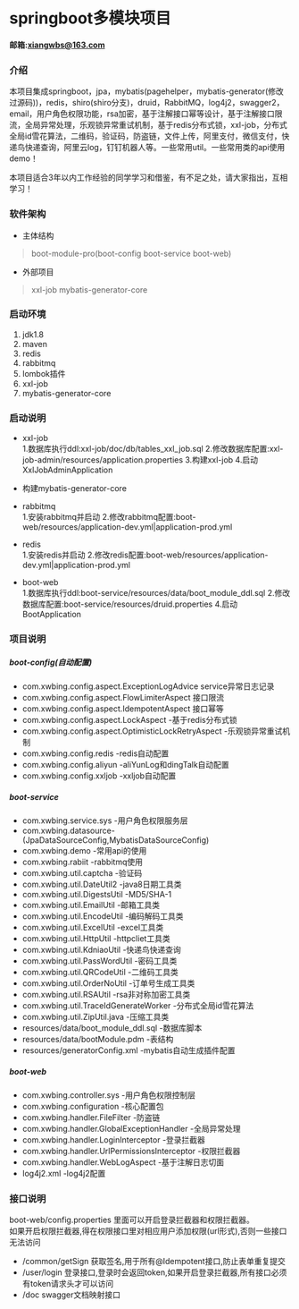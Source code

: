 # springboot多模块项目
**邮箱:xiangwbs@163.com**
### 介绍
本项目集成springboot，jpa，mybatis(pagehelper，mybatis-generator(修改过源码))，redis，shiro(shiro分支)，druid，RabbitMQ，log4j2，swagger2，email，用户角色权限功能，rsa加密，基于注解接口幂等设计，基于注解接口限流，全局异常处理，乐观锁异常重试机制，基于redis分布式锁，xxl-job，分布式全局id雪花算法，二维码，验证码，防盗链，文件上传，阿里支付，微信支付，快递鸟快递查询，阿里云log，钉钉机器人等。一些常用util。一些常用类的api使用demo！

本项目适合3年以内工作经验的同学学习和借鉴，有不足之处，请大家指出，互相学习！
### 软件架构
* 主体结构
>boot-module-pro(boot-config boot-service boot-web)
* 外部项目
>xxl-job
>mybatis-generator-core
### 启动环境
1. jdk1.8
2. maven
3. redis
4. rabbitmq
5. lombok插件
6. xxl-job
7. mybatis-generator-core
### 启动说明
* xxl-job <br>
1.数据库执行ddl:xxl-job/doc/db/tables_xxl_job.sql 2.修改数据库配置:xxl-job-admin/resources/application.properties 3.构建xxl-job 4.启动XxlJobAdminApplication

* 构建mybatis-generator-core

* rabbitmq <br>
1.安装rabbitmq并启动 2.修改rabbitmq配置:boot-web/resources/application-dev.yml|application-prod.yml

* redis <br>
1.安装redis并启动 2.修改redis配置:boot-web/resources/application-dev.yml|application-prod.yml

* boot-web <br>
1.数据库执行ddl:boot-service/resources/data/boot_module_ddl.sql 2.修改数据库配置:boot-service/resources/druid.properties 4.启动BootApplication
### 项目说明
##### boot-config(自动配置)
* com.xwbing.config.aspect.ExceptionLogAdvice service异常日志记录
* com.xwbing.config.aspect.FlowLimiterAspect 接口限流
* com.xwbing.config.aspect.IdempotentAspect 接口幂等
* com.xwbing.config.aspect.LockAspect -基于redis分布式锁
* com.xwbing.config.aspect.OptimisticLockRetryAspect -乐观锁异常重试机制
* com.xwbing.config.redis -redis自动配置
* com.xwbing.config.aliyun -aliYunLog和dingTalk自动配置
* com.xwbing.config.xxljob -xxljob自动配置
##### boot-service
* com.xwbing.service.sys -用户角色权限服务层
* com.xwbing.datasource-(JpaDataSourceConfig,MybatisDataSourceConfig)  
* com.xwbing.demo -常用api的使用  
* com.xwbing.rabiit -rabbitmq使用  
* com.xwbing.util.captcha -验证码
* com.xwbing.util.DateUtil2 -java8日期工具类
* com.xwbing.util.DigestsUtil -MD5/SHA-1
* com.xwbing.util.EmailUtil -邮箱工具类
* com.xwbing.util.EncodeUtil -编码解码工具类
* com.xwbing.util.ExcelUtil -excel工具类
* com.xwbing.util.HttpUtil -httpcliet工具类
* com.xwbing.util.KdniaoUtil -快递鸟快递查询
* com.xwbing.util.PassWordUtil -密码工具类
* com.xwbing.util.QRCodeUtil -二维码工具类
* com.xwbing.util.OrderNoUtil -订单号生成工具类
* com.xwbing.util.RSAUtil -rsa非对称加密工具类
* com.xwbing.util.TraceIdGenerateWorker -分布式全局id雪花算法
* com.xwbing.util.ZipUtil.java -压缩工具类
* resources/data/boot_module_ddl.sql -数据库脚本
* resources/data/bootModule.pdm -表结构
* resources/generatorConfig.xml -mybatis自动生成插件配置
##### boot-web
* com.xwbing.controller.sys -用户角色权限控制层
* com.xwbing.configuration -核心配置包
* com.xwbing.handler.FileFilter -防盗链
* com.xwbing.handler.GlobalExceptionHandler -全局异常处理
* com.xwbing.handler.LoginInterceptor -登录拦截器
* com.xwbing.handler.UrlPermissionsInterceptor -权限拦截器
* com.xwbing.handler.WebLogAspect -基于注解日志切面
* log4j2.xml -log4j2配置
### 接口说明
boot-web/config.properties 里面可以开启登录拦截器和权限拦截器。<br>
如果开启权限拦截器,得在权限接口里对相应用户添加权限(url形式),否则一些接口无法访问
* /common/getSign 获取签名,用于所有@Idempotent接口,防止表单重复提交
* /user/login 登录接口,登录时会返回token,如果开启登录拦截器,所有接口必须有token请求头才可以访问
* /doc swagger文档映射接口